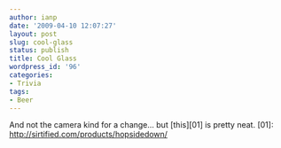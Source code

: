 ```yaml
---
author: ianp
date: '2009-04-10 12:07:27'
layout: post
slug: cool-glass
status: publish
title: Cool Glass
wordpress_id: '96'
categories:
- Trivia
tags:
- Beer
---
```


And not the camera kind for a change... but [this][01] is pretty neat.
[01]: http://sirtified.com/products/hopsidedown/
